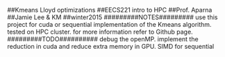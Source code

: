 ##Kmeans Lloyd optimizations
##EECS221 intro to HPC
##Prof. Aparna
##Jamie Lee & KM
##winter2015
#########NOTES#########
use this project for cuda or sequential implementation of the Kmeans algorithm. tested on HPC cluster.
for more information refer to Github page.
#########TODO##########
debug the openMP.
implement the reduction in cuda and reduce extra memory in GPU.
SIMD for sequential


